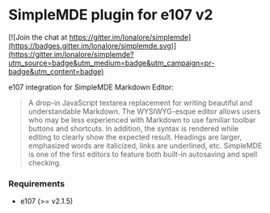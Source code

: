 # SimpleMDE plugin for e107 v2

[![Join the chat at https://gitter.im/lonalore/simplemde](https://badges.gitter.im/lonalore/simplemde.svg)](https://gitter.im/lonalore/simplemde?utm_source=badge&utm_medium=badge&utm_campaign=pr-badge&utm_content=badge)

e107 integration for SimpleMDE Markdown Editor:

> A drop-in JavaScript textarea replacement for writing beautiful and understandable Markdown. The WYSIWYG-esque editor allows users who may be less experienced with Markdown to use familiar toolbar buttons and shortcuts. In addition, the syntax is rendered while editing to clearly show the expected result. Headings are larger, emphasized words are italicized, links are underlined, etc. SimpleMDE is one of the first editors to feature both built-in autosaving and spell checking.

### Requirements

- e107 (>= v2.1.5)
